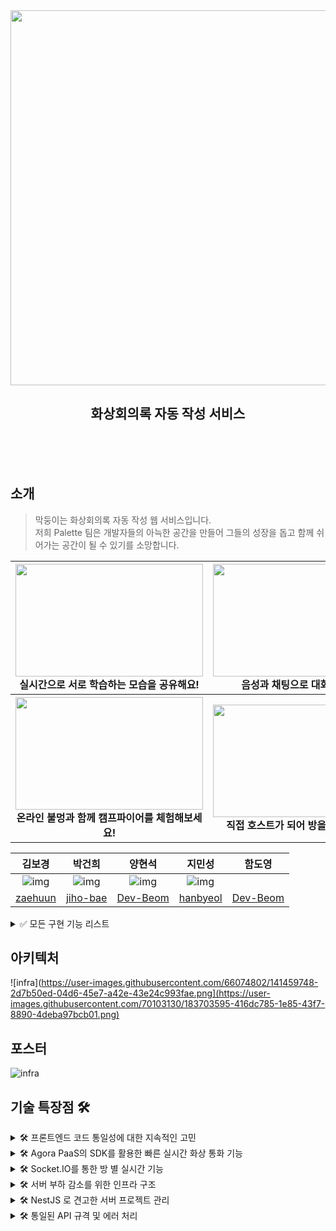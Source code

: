 <div align="center">
  <img src="https://user-images.githubusercontent.com/70103130/183700606-a925c900-034c-4624-927d-f071818b8317.png" width="600">  
  <h2>화상회의록 자동 작성  서비스</h2>
  <br>
  <br><br>
</div>


## 소개

> 막둥이는 화상회의록 자동 작성 웹 서비스입니다.   
> 저희 Palette 팀은 개발자들의 아늑한 공간을 만들어 그들의 성장을 돕고 함께 쉬어가는 공간이 될 수 있기를 소망합니다. 

<div align="center">
<table>
<thead>
  <tr>
    <th>
      <div>
        <img src="https://user-images.githubusercontent.com/66074802/145715155-298a1677-1d09-401f-bd06-8b049424ad30.gif" width="300" height="180">
      </div>
      실시간으로 서로 학습하는 모습을 공유해요!
    </th>
    <th>
      <div>
        <img src="https://user-images.githubusercontent.com/66074802/144662748-ef6b95fd-24d4-49ea-a11e-0f47821fc46a.gif" width="300" height="180">
      </div>
      음성과 채팅으로 대화를 나눠요!
    </th>
  </tr>
</thead>
  <tr>
    <th>
      <div>
        <img src="https://user-images.githubusercontent.com/66074802/145715161-51255c33-5c39-45ad-9235-91391536d47e.gif" width="300" height="180">
      </div>
      온라인 불멍과 함께 캠프파이어를 체험해보세요!
    </th>
    <th>
      <div>
       <img src="https://user-images.githubusercontent.com/66074802/145715158-766ec4dd-8e56-4695-8c90-6e14c0ad8523.gif" width="300" height="180">
      </div>
       직접 호스트가 되어 방을 운영해보세요!
    </th>
  </tr>
</tbody>
</table>

| 김보경 | 박건희 | 양현석 | 지민성 | 함도영 |
|:--------:|:--------:|:--------:|:--------:|:--------:|
| ![img](https://avatars.githubusercontent.com/u/51132077?s=120&v=4) | ![img](https://avatars.githubusercontent.com/u/67041709?s=120&v=4) | ![img](https://avatars.githubusercontent.com/u/66074802?s=120&v=4) | ![img](https://avatars.githubusercontent.com/u/78056880?s=120&v=4)     |
| [zaehuun](https://github.com/zaehuun) | [jiho-bae](https://github.com/jiho-bae) | [Dev-Beom](https://github.com/Dev-Beom) | [hanbyeol](https://github.com/Narastro) |[Dev-Beom](https://github.com/Dev-Beom) | [onxmoreplz](https://github.com/onxmoreplz) |
 
  </div>

<details>
<summary>✅ 모든 구현 기능 리스트</summary>
<br>
  
**메인 페이지**

- 배치 작업을 통해 만들어진 방문자수 조회
- 디바운싱을 이용한 실시간 검색
- 페이지네이션 + 무한스크롤링 적용

**마이 페이지**

- 아바타 업로드, 삭제 기능
- 유저정보 수정 가능
- 월별 출석 통계
- 불탄 잔디로 일일 접속 기록 확인

**타닥타닥 방**

- 채팅
- 영상 스트림 전체화면으로 보기
- 음성 통화
- 영상 통화
- 화면 공유
- 실시간 사용자 상태 반영(추방, 입장, 퇴장)

**캠프파이어 방**

- 채팅
- 음성 통화
- 모닥불 배경 음악
- 모닥불 애니메이션
- 실시간 사용자 상태 반영(추방, 입장, 퇴장)

**그리고 숨겨진 이스터에그**
</details>

## 아키텍처
![infra](https://user-images.githubusercontent.com/66074802/141459748-2d7b50ed-04d6-45e7-a42e-43e24c993fae.png](https://user-images.githubusercontent.com/70103130/183703595-416dc785-1e85-43f7-8890-4deba97bcb01.png)
## 포스터
![infra](https://user-images.githubusercontent.com/66074802/141459748-2d7b50ed-04d6-45e7-a42e-43e24c993fae.png)

## 기술 특장점 🛠
<details>
<summary>🛠 프론트엔드 코드 통일성에 대한 지속적인 고민</summary>
<br>

**협업 및 분업**을 원활하게 하기 위해 개발 시 **통일성**을 부여하고자 많이 고민했어요.

- **TypeScript, eslint, prettier** 덕분에 버그를 예방하고 협업 생산성을 높일 수 있었어요.
- 프로젝트의 **매직 넘버는 분리**해서 한 곳에서 관리하도록 했어요.
- 별도의 fetcher 함수를 만들어 **API 요청에 대한 처리를 통일**시켰어요.
- 덕분에 응답 다음 작업이나 에러 발생시에도 통일된 작업을 수행할 수 있었어요.  
- CSS 작업시에도 **Theme**에 선언한 변수를 이용하도록 협의하여 통일성을 부여했어요.
- 그 외 통일해야 할 부분을 발견하면 즉시 함께 고민하고 실행했어요.
  
</details>

<details>
<summary>🛠 Agora PaaS의 SDK를 활용한 빠른 실시간 화상 통화 기능</summary>
<br>

다중 사용자 이용에 적합한 **미디어 서버 방식**으로 고화질의 **화상**, **음성** 및 **화면 공유**를 제공해요
- **P2P방식**의 Mesh구조는 다중 사용자가 이용하기에 **부적합**하다고 판단했어요
- 미디어 서버를 **구축**하기에는 **서버 인프라**가 **부족**하다고 판단했어요
- **Agora Paas**가 제공하는 미디어 서버를 이용하여 **실시간 고화질 영상 및 음성**을 제공해요
  
</details>

<details>
<summary>🛠 Socket.IO를 통한 방 별 실시간 기능</summary>
<br>
  
Agora SDK에서 영상과 음성 관리에 대한 처리를 담당해줬지만, 추가로 소켓을 도입했어요.
실시간으로 방 별 **인원을 관리**하고, 입장한 사용자들이 **채팅**을 통해서도 의사소통을 해야하기 때문이에요.
많은 방들이 존재하고 각 방마다 소켓 통신이 필요하기 때문에, **별도의 소켓 서버**를 만들었어요.
- REST API와 소켓을 통한 검증으로 정해진 인원과 검증된 사용자들이 방에 입장할 수 있어요.
- 방에 입장하면 참가한 사용자들의 목록을 볼 수 있어요.
- 음성채팅이 부담스러운 사용자들은 채팅방을 통해 의사소통 할 수 있어요.

</details>

<details>
<summary>🛠 서버 부하 감소를 위한 인프라 구조</summary>
<br>
  
소켓 서버를 **스케일 아웃**을 통해 방·채팅과 관련된 주요 실시간 기능의 성능 저하를 개선하고 싶었어요.
서버 어플리케이션이 늘어남에 따라서 소켓 데이터를 주고받을 수 있는 **클러스터링 서버**가 필요했어요.
소켓 서버 역할은 **데이터 검증과 목적지로의 전달**이였어서 **데이터를 영구적으로 저장할 필요가 없었**어요.
그래서 **입력, 삭제 속도**가 빠른 인메모리 데이터베이스인 **Redis**를 선정했어요.

Redis의 **Pub/Sub 기능**을 사용해 소켓간의 메시지를 **클러스터링**해요. 또한 하나의 인스턴스에서 도커로 여러개의 애플리케이션을 관리하고있어요. **Nginx Reverse Proxy**를 통해 다수의 컨테이너를 바인딩해 **로드밸런싱**을 해줘요.
  
</details>

<details>
<summary>🛠 NestJS 로 견고한 서버 프로젝트 관리</summary>
<br>
  
**확장성, 느슨한 결합, 쉬운 유지관리**를 위해 아키텍처를 제공해주는 NestJS를 선택했어요.
- 프로젝트의 구조를 잡아줘 **생산성**을 향상시켜줘요.
- 매일 새롭게 바뀐 코드를 봐야하기 때문에 **데코레이터로 가독성**을 챙겼어요.
- **제약사항**이 늘어났지만 **통일성**이 생겼어요.
- **공식문서가 친절**하고, **커뮤니티도 활발**해요. 도움을 많이 받아 공부해 적용하기 수월했어요.
  
</details>

<details>
<summary>🛠 통일된 API 규격 및 에러 처리</summary>
<br>
  
클라이언트의 **효율적인 API 요청 처리**를 위해 서버는 **일관적인 형태의 API 응답**을 제공해줘요.
- NestJS의 **Interceptor**와 **Filter**를 활용해 모든 요청과 응답을 관리해요.
- **Interceptor**는 각 API가 처리한 API 응답을 **원하는 형태로 매핑** 해줘요.
- 모든 API 응답은 **상태 코드**, **API 결과**, **메세지**를 하나의 API 응답 형태로 정해 사용하고 있어요.
- **Filter**는 각 API에서 발생한 예외 응답을 **원하는 형태로 매핑** 해줘요.
- 모든 예외 응답은 **상태 코드**, **시간**, **예외 발생 경로**, **메세지**를 하나의 예외 응답 형태로 정해 사용하고 있어요.
  
</details>
